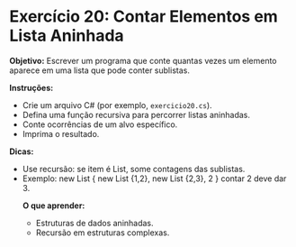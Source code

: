 # Exercício 20: Contar Elementos em Lista Aninhada

**Objetivo:** Escrever um programa que conte quantas vezes um elemento aparece em uma lista que pode conter sublistas.

**Instruções:**
- Crie um arquivo C# (por exemplo, `exercicio20.cs`).
- Defina uma função recursiva para percorrer listas aninhadas.
- Conte ocorrências de um alvo específico.
- Imprima o resultado.

**Dicas:**
- Use recursão: se item é List<object>, some contagens das sublistas.
- Exemplo: new List<object> { new List<int> {1,2}, new List<int> {2,3}, 2 } contar 2 deve dar 3.

**O que aprender:**
- Estruturas de dados aninhadas.
- Recursão em estruturas complexas.